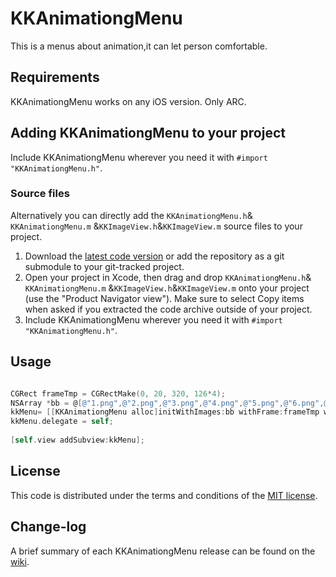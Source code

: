 # KKAnimationgMenu
This is a menus about animation,it can let person comfortable.


## Requirements
KKAnimationgMenu works on any iOS version. Only ARC.

## Adding KKAnimationgMenu to your project

Include KKAnimationgMenu wherever you need it with `#import "KKAnimationgMenu.h"`.

### Source files

Alternatively you can directly add the `KKAnimationgMenu.h`& `KKAnimationgMenu.m` &`KKImageView.h`&`KKImageView.m` source files to your project.

1. Download the [latest code version](https://github.com/Coneboy-k/KKAnimationgMenu/archive/master.zip) or add the repository as a git submodule to your git-tracked project. 
2. Open your project in Xcode, then drag and drop `KKAnimationgMenu.h`& `KKAnimationgMenu.m` &`KKImageView.h`&`KKImageView.m` onto your project (use the "Product Navigator view"). Make sure to select Copy items when asked if you extracted the code archive outside of your project. 
3. Include KKAnimationgMenu wherever you need it with `#import "KKAnimationgMenu.h"`.

## Usage
```objective-c

CGRect frameTmp = CGRectMake(0, 20, 320, 126*4);
NSArray *bb = @[@"1.png",@"2.png",@"3.png",@"4.png",@"5.png",@"6.png",@"7.png",@"8.png"];
kkMenu= [[KKAnimationgMenu alloc]initWithImages:bb withFrame:frameTmp wideNum:2 highNum:4];
kkMenu.delegate = self;
        
[self.view addSubview:kkMenu];

```
## License

This code is distributed under the terms and conditions of the [MIT license](LICENSE). 

## Change-log

A brief summary of each KKAnimationgMenu release can be found on the [wiki](https://github.com/matej/KKAnimationgMenu/wiki/Change-log). 
